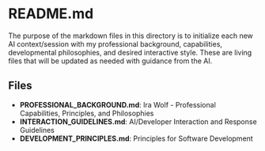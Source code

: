# README.md
The purpose of the markdown files in this directory is to initialize each new AI context/session with my professional background, capabilities, developmental philosophies, and desired interactive style. These are living files that will be updated as needed with guidance from the AI.

## Files
- **PROFESSIONAL_BACKGROUND.md**: Ira Wolf - Professional Capabilities, Principles, and Philosophies
- **INTERACTION_GUIDELINES.md**: AI/Developer Interaction and Response Guidelines
- **DEVELOPMENT_PRINCIPLES.md**: Principles for Software Development
